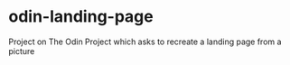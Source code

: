 # odin-landing-page
Project on The Odin Project which asks to recreate a landing page from a picture
